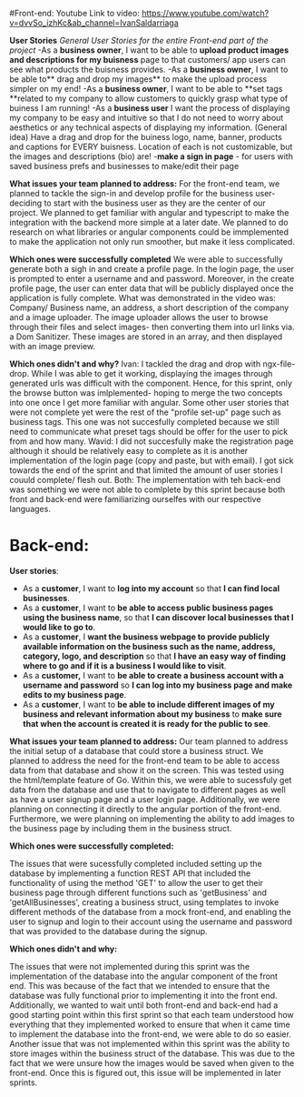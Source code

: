 #Front-end:
Youtube Link to video: https://www.youtube.com/watch?v=dvvSo_izhKc&ab_channel=IvanSaldarriaga

**User Stories**
_General User Stories for the entire Front-end part of the project_
-As a **business owner**, I want to be able to **upload product images and descriptions for my buisness** page to that customers/ app users can see what products the buisness provides.
-As a **business owner**, I want to be able to** drag and drop my images** to make the upload process simpler on my end!
-As a **business owner**, I want to be able to **set tags **related to my company to allow customers to quickly grasp what type of buiness I am running!
-As a **business user** I want the process of displaying my company to be easy and intuitive so that I do not need to worry about aesthetics or any technical aspects of displaying my information.
(General idea) Have a drag and drop for the buiness logo, name, banner, products and captions for EVERY buisness. Location of each is not customizable, but the images and descriptions (bio) are!
-**make a sign in page** - for users with saved business prefs and businesses to make/edit their page

**What issues your team planned to address:**
For the front-end team, we planned to tackle the sign-in and develop profile for the business user- deciding to start with the business user as they are the center of our project. We planned to get familiar with angular and typescript to make the integration with the backend more simple at a later date. We planned to do research on what libraries or angular components could be immplemented to make the application not only run smoother, but make it less complicated.

**Which ones were successfully completed**
We were able to successfully generate both a sigh in and create a profile page. In the login page, the user is prompted to enter a username and and password. Moreover, in the create profile page, the user can enter data that will be publicly displayed once the application is fully complete. What was demonstrated in the video was: Company/ Business name, an address, a short description of the company and a image uploader. The image uploader allows the user to browse through their files and select images- then converting them into url links via. a Dom Sanitizer. These images are stored in an array, and then displayed with an image preview. 

**Which ones didn't and why?**
Ivan: I tackled the drag and drop with ngx-file-drop. While I was able to get it working, displaying the images through generated urls was difficult with the component. Hence, for this sprint, only the browse button was imlplemented- hoping to merge the two concepts into one once I get more familiar with angular. Some other user stories that were not complete yet were the rest of the "profile set-up" page such as business tags. This one was not succesfully completed because we still need to communicate what preset tags should be offer for the user to pick from and how many.
Wavid: I did not succesfully make the registration page although it should be relatively easy to complete as it is another implementation of the login page (copy and paste, but with email). I got sick towards the end of the sprint and that limited the amount of user stories I couuld complete/ flesh out.
Both: The implementation with teh back-end was something we were not able to comlplete by this sprint because both front and back-end were familiarizing ourselfes with our respective languages.




# Back-end:

**User stories**:
- As a **customer**, I want to **log into my account** so that **I can find local businesses**.
- As a **customer**, I want to **be able to access public business pages using the business name**, so that **I can discover local businesses that I would  like to go to**.
- As a **customer**, I **want the business webpage to provide publicly available information on the business such as the name, address, category, logo, and  description** so that **I have an easy way of finding where to go and if it is a business I would like to visit**.
- As a **customer,** I want to **be able to create a business account with a username and password** so **I can log into my business page and make edits to my business page**.
- As a **customer**, I want to **be able to include different images of my business and relevant information about my business** to **make sure that when   the account is created it is ready for the public to see**.


**What issues your team planned to address:**
Our team planned to address the initial setup of a database that could store a business struct. We planned to address the need for the front-end team to be able to access data from that database and show it on the screen. This was tested using the html/template feature of Go. Within this, we were able to sucessfuly get data from the database and use that to navigate to different pages as well as have a user signup page and a user login page. Additionally, we were planning on connecting it directly to the angular portion of the front-end. Furthermore, we were planning on implementing the ability to add images to the business page by including them in the business struct.

**Which ones were successfully completed:**

The issues that were sucessfully completed included setting up the database by implementing a function REST API that included the functionality of using the method 'GET' to allow the user to get their business page through different functions such as 'getBusiness' and 'getAllBusinesses', creating a business struct, using templates to invoke different methods of the database from a mock front-end, and enabling the user to signup and login to their account using the username and password that was provided to the database during the signup. 

**Which ones didn't and why:**

The issues that were not implemented during this sprint was the implementation of the database into the angular component of the front end. This was because of the fact that we intended to ensure that the database was fully functional prior to implementing it into the front end. Additionally, we wanted to wait until both front-end and back-end had a good starting point within this first sprint so that each team understood how everything that they implemented worked to ensure that when it came time to implement the database into the front-end, we were able to do so easier. Another issue that was not implemented within this sprint was the ability to store images within the business struct of the database. This was due to the fact that we were unsure how the images would be saved when given to the front-end. Once this is figured out, this issue will be implemented in later sprints.
